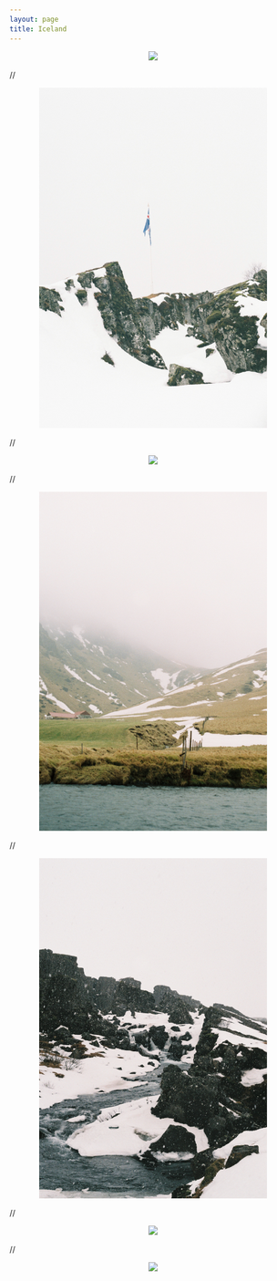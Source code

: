 ```yaml
---
layout: page
title: Iceland
---
```



<center>
<a><img src="https://raw.githubusercontent.com/aymenhafeez/aymenhafeez.github.io/master/images/iceland/iceland_2.png" width="600"></a>
</center>

//

<center>
<a><img src="https://raw.githubusercontent.com/aymenhafeez/aymenhafeez.github.io/master/images/iceland/iceland_4.png" width="400"></a>
</center>

//

<center>
<a><img src="https://raw.githubusercontent.com/aymenhafeez/aymenhafeez.github.io/master/images/iceland/iceland_5.png" width="600"></a>
</center>

//

<center>
<a><img src="https://raw.githubusercontent.com/aymenhafeez/aymenhafeez.github.io/master/images/iceland/iceland_1.png" width="400"></a>
</center>

//

<center>
<a><img src="https://raw.githubusercontent.com/aymenhafeez/aymenhafeez.github.io/master/images/iceland/iceland_6.png" width="400"></a>
</center>

//

<center>
<a><img src="https://raw.githubusercontent.com/aymenhafeez/aymenhafeez.github.io/master/images/iceland/iceland_7.png" width="400"></a>
</center>

//

<center>
<a><img src="https://raw.githubusercontent.com/aymenhafeez/aymenhafeez.github.io/master/images/iceland/iceland_8.png" width="400"></a>
</center>

<!-- <div class="row"> -->
<!-- <div class="column"> -->
<!--   <img src="https://raw.githubusercontent.com/aymenhafeez/aymenhafeez.github.io/master/images/iceland/iceland_1.png" width="200"> -->
<!-- </div> -->
<!-- <div class="column"> -->
<!--   <img src="https://raw.githubusercontent.com/aymenhafeez/aymenhafeez.github.io/master/images/iceland/iceland_3.png" width="200"> -->
<!-- </div> -->
<!-- <div class="column"> -->
<!--   <img src="https://raw.githubusercontent.com/aymenhafeez/aymenhafeez.github.io/master/images/iceland/iceland_4.png" width="200"> -->
<!-- </div> -->
<!-- </div> --> 

<!-- <div> -->
<!--   <img src="https://raw.githubusercontent.com/aymenhafeez/aymenhafeez.github.io/master/images/iceland/iceland_1.png" width="200" /> --> 
<!--   <img src="https://raw.githubusercontent.com/aymenhafeez/aymenhafeez.github.io/master/images/iceland/iceland_3.png" width="200" style="float:left"/> --> 
<!-- </div> -->


<!-- <center> -->
<!-- <a><img src="https://raw.githubusercontent.com/aymenhafeez/aymenhafeez.github.io/master/images/iceland/iceland_2.png" width="600"></a> -->
<!-- </center> -->
